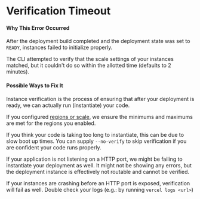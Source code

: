 # Verification Timeout

#### Why This Error Occurred

After the deployment build completed and the deployment state was set to `READY`,
instances failed to initialize properly.

The CLI attempted to verify that the scale settings of your instances matched,
but it couldn't do so within the allotted time (defaults to 2 minutes).

#### Possible Ways to Fix It

Instance verification is the process of ensuring that after
your deployment is ready, we can actually run (instantiate) your code.

If you configured [regions or scale](https://vercel.com/docs/features/scaling),
we ensure the minimums and maximums are met for the regions you enabled.

If you think your code is taking too long to instantiate, this can be due
to slow boot up times. You can supply `--no-verify` to skip verification
if you are confident your code runs properly.

If your application is not listening on a HTTP port, we might be failing to
instantiate your deployment as well. It might not be showing any errors,
but the deployment instance is effectively not routable and cannot be
verified.

If your instances are crashing before an HTTP port is exposed, verification
will fail as well. Double check your logs (e.g.: by running `vercel logs <url>`)
